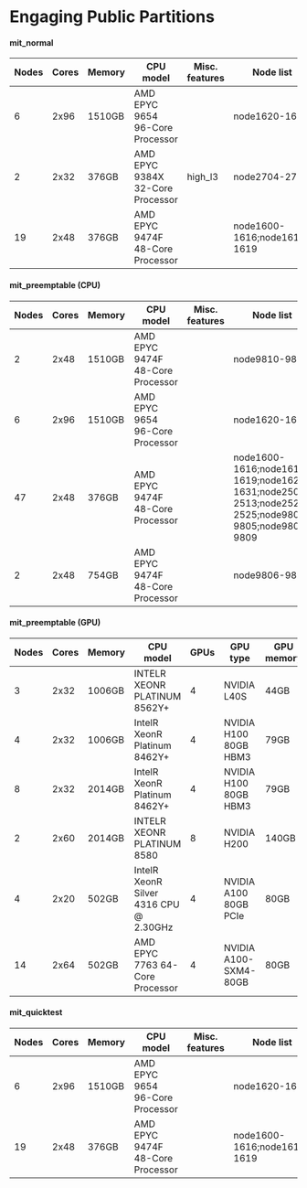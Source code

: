 # Engaging Public Partitions

#### mit_normal

| Nodes | Cores | Memory | CPU model                       | Misc. features | Node list                    |
| ---------- | ----- | ------ | -------------------------------- | ------------- | --------------------------- |
| 6          | 2x96  | 1510GB | AMD EPYC 9654 96-Core Processor  |               | node1620-1625               |
| 2          | 2x32  | 376GB  | AMD EPYC 9384X 32-Core Processor | high_l3       | node2704-2705               |
| 19         | 2x48  | 376GB  | AMD EPYC 9474F 48-Core Processor |               | node1600-1616;node1618-1619 |

#### mit_preemptable (CPU)

| Nodes | Cores | Memory | CPU model                       | Misc. features | Node list                                                                                          |
| ---------- | ----- | ------ | -------------------------------- | ------------- | ------------------------------------------------------------------------------------------------- |
| 2          | 2x48  | 1510GB | AMD EPYC 9474F 48-Core Processor |               | node9810-9811                                                                                     |
| 6          | 2x96  | 1510GB | AMD EPYC 9654 96-Core Processor  |               | node1620-1625                                                                                     |
| 47         | 2x48  | 376GB  | AMD EPYC 9474F 48-Core Processor |               | node1600-1616;node1618-1619;node1626-1631;node2503-2513;node2523-2525;node9800-9805;node9808-9809 |
| 2          | 2x48  | 754GB  | AMD EPYC 9474F 48-Core Processor |               | node9806-9807                                                                                     |

#### mit_preemptable (GPU)

| Nodes | Cores | Memory | CPU model                             | GPUs | GPU type              | GPU memory | Misc. features | Node list                                                    |
| ---------- | ----- | ------ | -------------------------------------- | --------- | --------------------- | ---------- | ------------- | ----------------------------------------------------------- |
| 3          | 2x32  | 1006GB | INTELR XEONR PLATINUM 8562Y+           | 4         | NVIDIA L40S           | 44GB       |               | node2643-2644;node2804                                      |
| 4          | 2x32  | 1006GB | IntelR XeonR Platinum 8462Y+           | 4         | NVIDIA H100 80GB HBM3 | 79GB       |               | node2640-2642;node2906                                      |
| 8          | 2x32  | 2014GB | IntelR XeonR Platinum 8462Y+           | 4         | NVIDIA H100 80GB HBM3 | 79GB       |               | node1702-1703;node1802-1803;node2702-2703;node2802-2803     |
| 2          | 2x60  | 2014GB | INTELR XEONR PLATINUM 8580             | 8         | NVIDIA H200           | 140GB      |               | node2433-2434                                               |
| 4          | 2x20  | 502GB  | IntelR XeonR Silver 4316 CPU @ 2.30GHz | 4         | NVIDIA A100 80GB PCIe | 80GB       |               | node2414-2417                                               |
| 14         | 2x64  | 502GB  | AMD EPYC 7763 64-Core Processor        | 4         | NVIDIA A100-SXM4-80GB | 80GB       |               | node1917-1918;node2100-2104;node2119;node2300-2304;node2319 |

#### mit_quicktest

| Nodes | Cores | Memory | CPU model                       | Misc. features | Node list                    |
| ---------- | ----- | ------ | -------------------------------- | ------------- | --------------------------- |
| 6          | 2x96  | 1510GB | AMD EPYC 9654 96-Core Processor  |               | node1620-1625               |
| 19         | 2x48  | 376GB  | AMD EPYC 9474F 48-Core Processor |               | node1600-1616;node1618-1619 |

<!-- #### mit_normal_gpu

| NODE_COUNT | OS     | CORES_PER_SOCKET | SOCKETS | MEMORY  | MODEL_NAME                   | GPU_COUNT | GPU_TYPE              | GPU_MEMORY | NODELIST      |
| ---------- | ------ | ---------------- | ------- | ------- | ---------------------------- | --------- | --------------------- | ---------- | ------------- |
| 1          | rocky8 | 32               | 2       | 1031000 | INTELR XEONR PLATINUM 8562Y+ | 4         | NVIDIA L40S           | 46068 MiB  | node2804      |
| 1          | rocky8 | 32               | 2       | 1031000 | IntelR XeonR Platinum 8462Y+ | 4         | NVIDIA H100 80GB HBM3 | 81559 MiB  | node2906      |
| 2          | rocky8 | 60               | 2       | 2063000 | INTELR XEONR PLATINUM 8580   | 8         | NVIDIA H200           | 143771 MiB | node2433-2434 | -->

